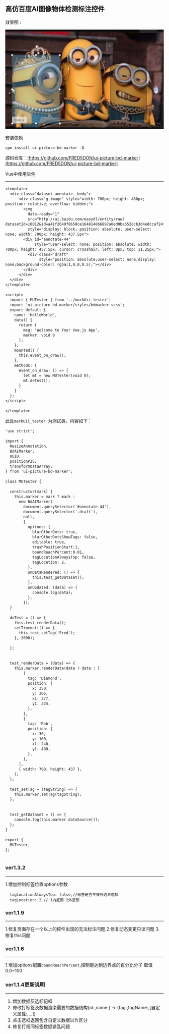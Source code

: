 ## 高仿百度AI图像物体检测标注控件

效果图：

![](https://github.com/FRED5DON/ui-picture-bd-marker/raw/master/demo.png)

安装依赖

```
npm install ui-picture-bd-marker -D

```

源码仓库：[https://github.com/FRED5DON/ui-picture-bd-marker](https://github.com/FRED5DON/ui-picture-bd-marker)


Vue中使用举例

---

```
<template>
  <div class="dataset-annotate__body">
      <div class="g-image" style="width: 700px; height: 460px; position: relative; overflow: hidden;">
        <img
          data-ready="1"
          src="http://ai.baidu.com/easydl/entity/raw?datasetId=10012&id=a41f2649f8650ce164814866897a0ed0ba5528cb3d4edccaf24f7e4271d5a072"
          style="display: block; position: absolute; user-select: none; width: 700px; height: 437.5px">
        <div id="annotate-44"
             style="user-select: none; position: absolute; width: 700px; height: 437.5px; cursor: crosshair; left: 0px; top: 11.25px;">
          <div class="draft"
               style="position: absolute;user-select: none;display: none;background-color: rgba(1,0,0,0.5);"></div>
        </div>
      </div>
  </div>
</template>

<script>
  import { MUTester } from '../markUii_tester';
  import 'ui-picture-bd-marker/styles/bdmarker.scss';
  export default {
    name: 'HelloWorld',
    data() {
      return {
        msg: 'Welcome to Your Vue.js App',
        marker: void 0
      };
    },
    mounted() {
      this.event_on_draw();
    },
    methods: {
      event_on_draw: () => {
        let mt = new MUTester(void 0);
        mt.doTest();
      }
    }
  };
</script>

</template>

```

此处`markUii_tester `为测试类，内容如下：

```
'use strict';

import {
  ResizeAnnotation,
  BdAIMarker,
  UUID,
  positionP2S,
  transformDataArray,
} from 'ui-picture-bd-marker';

class MUTester {

  constructor(mark) {
    this.marker = mark ? mark :
      new BdAIMarker(
        document.querySelector('#annotate-44'),
        document.querySelector('.draft'),
        null,
        {
          options: {
            blurOtherDots: true,
            blurOtherDotsShowTags: false,
            editable: true,
            trashPositionStart:1,
            boundReachPercent:0.01,
            tagLocationAlwaysTop: false,
            tagLocation: 2,
          },
          onDataRendered: () => {
            this.test_getDataset();
          },
          onUpdated: (data) => {
            console.log(data);
          },
        });
  }

  doTest = () => {
    this.test_renderData();
    setTimeout(() => {
      this.test_setTag('Fred');
    }, 2000);

  };


  test_renderData = (data) => {
    this.marker.renderData(data ? data : [
        {
          tag: 'Diamond',
          position: {
            x: 350,
            y: 306,
            x1: 377,
            y1: 334,
          },
        },
        {
          tag: 'Bob',
          position: {
            x: 30,
            y: 100,
            x1: 240,
            y1: 400,
          },
        },
      ],
      { width: 700, height: 437 },
    );
  };

  test_setTag = (tagString) => {
    this.marker.setTag(tagString);
  };


  test_getDataset = () => {
    console.log(this.marker.dataSource());
  };
}

export {
  MUTester,
};


```
### ver1.3.2
---
1.增加控制标签位置options参数
```  
  tagLocationAlwaysTop: false,//标签是否不被外边界遮挡
  tagLocation: 2 // 1内底部 2外底部 
```

### ver1.1.9
---
1.修复页面存在一个以上的控件出现的无法标注问题
2.修复动态变更只读问题
3.修复this问题

### ver1.1.6
---
1.增加options配置`boundReachPercent`,控制能达到边界点的百分比分子 取值0.0~100

### ver1.1.4更新说明
---
1. 增加数据反选标记框
2. 修改打标签及数据渲染需要的数据结构{id:,name:} -> {tag:,tagName:,[自定义属性:,...]}
3. 点击选框返回包含自定义数据以作区分
4. 修复打相同标签数据错乱问题
